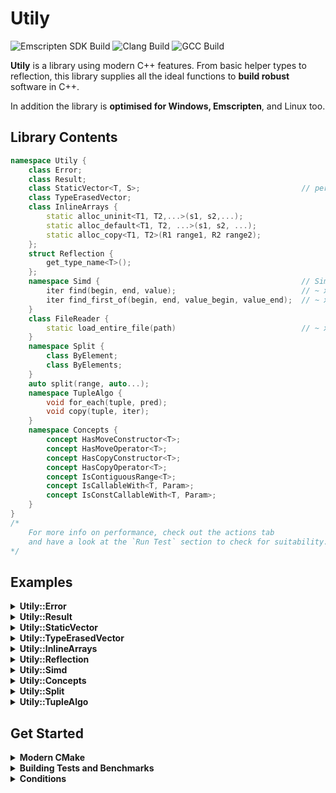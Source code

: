 # Utily

![Emscripten SDK Build](https://github.com/WillisMedwell/Utily/actions/workflows/emscripten.yml/badge.svg)
![Clang Build](https://github.com/WillisMedwell/Utily/actions/workflows/clang.yml/badge.svg)
![GCC Build](https://github.com/WillisMedwell/Utily/actions/workflows/gcc.yml/badge.svg)

**Utily** is a library using modern C++ features. From basic helper types to reflection, this library supplies all the ideal functions to **build robust** software in C++.

In addition the library is **optimised for Windows, Emscripten**, and Linux too.



## Library Contents

```c++
namespace Utily {
    class Error;    
    class Result;
    class StaticVector<T, S>;                                    // perf as *good as std::array on Clang & GCC. 
    class TypeErasedVector;
    class InlineArrays {                                        
        static alloc_uninit<T1, T2,...>(s1, s2,...);
        static alloc_default<T1, T2, ...>(s1, s2, ...);
        static alloc_copy<T1, T2>(R1 range1, R2 range2);
    };
    struct Reflection {
        get_type_name<T>();
    };
    namespace Simd {                                             // Simd optimised algo's. Use flag "-mtune=native"
        iter find(begin, end, value);                            // ~ x5 faster than std::find for char searching.
        iter find_first_of(begin, end, value_begin, value_end);  // ~ x10 faster than std::find_first_of for char searching.
    }
    class FileReader {
        static load_entire_file(path)                            // ~ x10 faster than using the STL on windows
    }
    namespace Split {
        class ByElement;
        class ByElements;                                      
    }
    auto split(range, auto...); 
    namespace TupleAlgo {
        void for_each(tuple, pred);
        void copy(tuple, iter);
    }   
    namespace Concepts {
        concept HasMoveConstructor<T>;
        concept HasMoveOperator<T>;
        concept HasCopyConstructor<T>;
        concept HasCopyOperator<T>;
        concept IsContiguousRange<T>;
        concept IsCallableWith<T, Param>;
        concept IsConstCallableWith<T, Param>;
    }
}
/*
    For more info on performance, check out the actions tab
    and have a look at the `Run Test` section to check for suitability. 
*/
```

## Examples

<details><summary><b>Utily::Error</b></summary>

Useful to flag basic errors. Prefer passing a `std::string_view`/`const char*` over a `std::string` as they're cheaper. 

```c++
Utily::Error error{"Bad input"};
std::cout << error.what(); // Bad input
```

---

</details>

<details><summary><b>Utily::Result</b></summary>

Useful return type for when things can fail. Its pretty much a wrapper around [`std::variant`](https://en.cppreference.com/w/cpp/utility/variant) specifying the good and bad types. The goal is to be less hassle than [`std::expected`](https://en.cppreference.com/w/cpp/utility/expected). 

```c++
constexpr Utily::Result<int, Utily::Error> do_thing()
{
    if(is_bad) {
        return Utily::Error{"Not good."};
    } 
    return 1;
}
```
Can pass callables for clean handling.
```c++ 
auto print_value = [](int value) { std::println("Good value {}", value); };
auto print_error = [](Utily::Error error) { std::println("bad value {}", error.what()); };

// Style 1.
if(auto result = do_thing(); result.has_value()) {
    result.on_value(print_value);
} else if(result.has_error()) {
    result.on_error(print_error);
}

// Style 2.
auto result = do_thing()
    .on_value(print_value)
    .on_error(print_error);

// Style 3.
auto result = do_thing()
    .on_either(print_value, print_error);
```

---

</details>

<details><summary><b>Utily::StaticVector</b></summary>

A stack based `std::vector` with a fixed capacity. Useful when you want to avoid heap allocations. 
```c++
Utily::StaticVector<int, 10> s_vector{1, 2, 3, 4};
```

---

</details>

<details><summary><b>Utily::TypeErasedVector</b></summary>

A vector with no compile time enfored type. Access is checked in debug mode at runtime using Reflection.
Useful for on the fly composing of types.
```c++
    auto vector = Utily::TypeErasedVector {};
    vector.set_underlying_type<float>();

    // these operations will throw in debug mode.
    vector.emplace_back<int>(1);       
    vector.emplace_back<double>(1);

    vector.push_back<float>(0.0f);
    vector.emplace_back<float>(1.0f);

    // as_span<T> can throw if T != Underlying
    for (float& v : vector.as_span<float>()) {
        std::cout << v << ' ';
    }
```

---

</details>

<details><summary><b>Utily::InlineArrays</b></summary>
An allocator that will pack arrays together for optimal memory access.

```C++
using ReturnType = std::tuple<
    std::unique_ptr<byte[]>, 
    std::span<int>, 
    std::span<bool>
>;
// the spans elements will have uninitialised memory so be careful.
ReturnType uninitialised = Utily::InlineArrays::alloc_uninit<int, bool>(5, 10);
```
```C++
// the spans elements will be defaulted constructed. 
// also structured bindings are good.
auto [data, ints, bools] = Utily::InlineArrays::alloc_default<int, bool>(10, 10);
```
```C++
auto a = std::to_array<int>({1, 2, 3, 4});
auto b = std::vector<bool>{true, false, true, false};
auto c = Utily::StaticVector<char, 10>{'a', 'b', 'c'};

auto [data1, ints1, bools1, chars1] = Utily::InlineArrays::alloc_copy<int, bool, char>(a, b, c);
// can also deduce types from the ranges.
auto [data2, ints2, bools2, chars2] = Utily::InlineArrays::alloc_copy(a, b, c);    
```

---

</details>


<details><summary><b>Utily::Reflection</b></summary>

Basic type reflection using [`std::source_location`](https://en.cppreference.com/w/cpp/utility/source_location) avaliable since C++20.
```c++
struct Foo;

constexpr static auto name = Utily::Relfection::get_name<Foo>();

std::println("Name: {}", name); // Name: Foo
```

---

</details>

<details><summary><b>Utily::Simd</b></summary>

Simd optimised operations for supported algorithms. Mostly char searching at the moment.

```c++

const auto DELIMS = std::string_view { "azxy" };
const auto STRING = std::string { "hello world! This is a sentenze" };

auto iter1 = Utily::Simd::find(STRING.begin(), STRING.end(), DELIMS.front());

auto iter2 = Utily::Simd::find_first_of(
    STRING.begin(), STRING.end(), 
    DELIMS.begin(), DELIMS.end()
);

```

---

</details>



<details><summary><b>Utily::Concepts</b></summary>

Just a collection of [concepts](https://en.cppreference.com/w/cpp/concepts) to restrict/narrow types for templated functions ontop of the STL.

---

</details>


<details><summary><b>Utily::Split</b></summary>

Subdividing ranges ('splitting') is so common and there's many slightly different ways we need to do it. Below are the iterator classes for each type of split.

**Utily::Split::ByElement**
```c++
std::string notes = " I use only the  Utily library . ";
// NOTE: std::string_view split-type for char arrays.
for(std::string_view word : Utily::SplitByElement(notes, ' ')) {
    std::cout << word << '-';
}
// I-use-only-the-Utily-library-.-
```

**Utily::Split::ByElements**
```c++
std::vector<int> nums = {1, 2, 3, 4, 5, 6};
// NOTE: std::span split-type for contigious non-char arrays.
for(std::span<const int> num : Utily::SplitByElements(notes, std::to_array({ 2, 4 })) {
    std::print("{}, " num)
}
// [1], [3], [5, 6],
```

### Utily::split

The `Utily::split` function will auto deduce which split iterator class you want to use. 
```c++
auto splitter1 = Utily::split("abcd"sv, 'b');
auto splitter2 = Utily::split("abcd"sv, 'b', 'd', 'c');

// decltype(splitter1) = Utily::SplitByElement<std::string_view>
// decltype(splitter2) = Utily::SplitByElements<std::string_view, 3, char>
```

---

</details>

<details><summary><b>Utily::TupleAlgo</b></summary>

Often we have a `std::tuple` we want to iterate over like an array. Unlike a typical array, each element in a `std::tuple` may have a distinct type, and we aim to handle each type with a tailored approach when we come across it.

**Utily::TupleAlgo::for_each**
```c++
struct Print
{
    auto operator()(int a) {
        std::cout << a << ' ';
    }
    auto operator()(bool a) {
        std::cout << (a) ? "true" : "false"  << ' ';
    }
};

// compiles and outputs: "1 true 2 false "
Utily::TupleAlgo::for_each(std::make_tuple(1, true, 2, false), Print);

// fails to compile: 
// "static assertion failed: Predicate must be callable with all tuple element types"
Utily::TupleAlgo::for_each(std::make_tuple(1, true, 2, "hi"sv), Print);

```

**Utily::TupleAlgo::copy**
```c++
/*
    This gives the compiler a ton of information so 
    the generated asm is typically super efficient.
*/
template<typename T, typename... Args>
constexpr auto to_array(Args&&... args)
{
    auto array = std::array<T, sizeof...(Args)>{};
    Utily::TupleAlgo::copy(std::forward_as_tuple(args...), array.begin());
    return array;
}
```
---

</details>

## Get Started

<details><summary><b>Modern CMake</b></summary>
Using Modern cmake features means that we can use CMake as a dependency manager relatively easily.
 
```CMake
include(FetchContent)

FetchContent_Declare(
    Utily
    GIT_REPOSITORY https://github.com/WillisMedwell/Utily.git
    GIT_TAG main
    GIT_SHALLOW TRUE
)

FetchContent_MakeAvailable(Utily)

target_link_libraries(${PROJECT_NAME} PRIVATE Utily::Utily)
```

In the future, I would like to have Utily:: supported by package managers like vcpkg and conan.

---

</details>

<details><summary><b>Building Tests and Benchmarks</b></summary>

I don't want my users to be wasting time by building the tests and benchmarks.

As such, to build these tests and benchmarks you will need to have both [benchmark](https://github.com/google/benchmark) & [gtest](https://github.com/google/googletest) as 'findable' packages using cmake's `find_package`


---

</details>


<details><summary><b>Conditions</b></summary>

I think its fair to recognise the use of other people's libraries and code; I strive to do my best to recognise other people's contribution and work. 

If you use this library in a public repo, I would appreciate a link to my repo to let others know!
```md
This project makes use of the [Utily](https://github.com/WillisMedwell/Utily) library *created by Willis Medwell.*
```

And let me know what you create, I'm always keen to see other people's amazing work!


---

</details>



